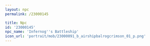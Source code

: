 ```yaml
---
layout: npc
permalink: /23000145

title: Npc
id: '23000145'
npc_name: 'Infernog''s Battleship'
icon_url: 'portrait/mob/23000091_b_airshipbalrogcrimson_01_p.png'
---
```

